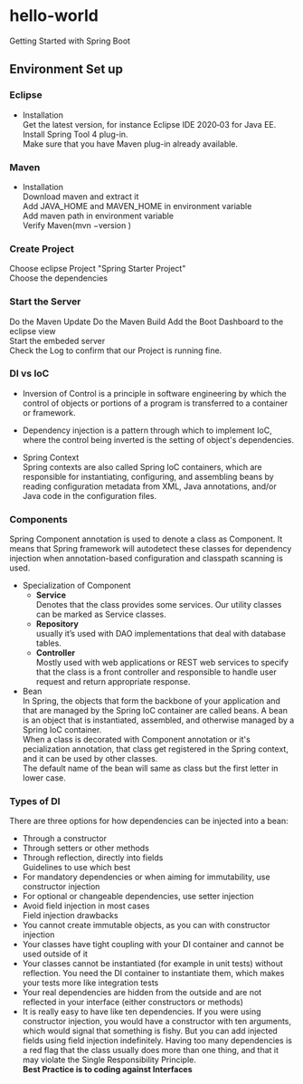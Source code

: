 # hello-world
Getting Started with Spring Boot

## Environment Set up
### Eclipse
- Installation  
Get the latest version, for instance Eclipse IDE 2020‑03 for Java EE.   
Install Spring Tool 4 plug-in.  
Make sure that you have Maven plug-in already available.  

### Maven   
- Installation  
Download maven and extract it  
Add JAVA_HOME and MAVEN_HOME in environment variable  
Add maven path in environment variable  
Verify Maven(mvn −version )  

### Create Project
Choose eclipse Project "Spring Starter Project"  
Choose the dependencies  

### Start the Server  
Do the Maven Update
Do the Maven Build
Add the Boot Dashboard to the eclipse view  
Start the embeded server  
Check the Log to confirm that our Project is running fine.  

### DI vs IoC 
- Inversion of Control is a principle in software engineering by which the control of objects or portions of a program is transferred to a container or framework.  
- Dependency injection is a pattern through which to implement IoC, where the control being inverted is the setting of object's dependencies.  

 - Spring Context  
 Spring contexts are also called Spring IoC containers, which are responsible for instantiating, configuring, and assembling beans by reading configuration metadata from XML, Java annotations, and/or Java code in the configuration files.  
 
### Components  
 Spring Component annotation is used to denote a class as Component. It means that Spring framework will autodetect these classes for dependency injection when annotation-based configuration and classpath scanning is used.   

 - Specialization of Component  
   - **Service**  
   Denotes that the class provides some services. Our utility classes can be marked as Service classes.  
   - **Repository**  
   usually it’s used with DAO implementations that deal with database tables.
   - **Controller**  
   Mostly used with web applications or REST web services to specify that the class is a front controller and responsible to handle user request and return appropriate response.  
 - Bean  
 In Spring, the objects that form the backbone of your application and that are managed by the Spring IoC container are called beans. A bean is an object that is instantiated, assembled, and otherwise managed by a Spring IoC container.  
 When a class is decorated with Component annotation or it's pecialization annotation, that class get registered in the Spring context, and it can be used by other classes.  
 The default name of the bean will same as class but the first letter in lower case.  
 
 ### Types of DI  
There are three options for how dependencies can be injected into a bean:  

- Through a constructor  
- Through setters or other methods  
- Through reflection, directly into fields  
Guidelines to use which best  
- For mandatory dependencies or when aiming for immutability, use constructor injection   
- For optional or changeable dependencies, use setter injection   
- Avoid field injection in most cases  
Field injection drawbacks  
- You cannot create immutable objects, as you can with constructor injection  
- Your classes have tight coupling with your DI container and cannot be used outside of it  
- Your classes cannot be instantiated (for example in unit tests) without reflection. You need the DI container to instantiate them, which makes your tests more like integration tests  
- Your real dependencies are hidden from the outside and are not reflected in your interface (either constructors or methods)  
- It is really easy to have like ten dependencies. If you were using constructor injection, you would have a constructor with ten arguments, which would signal that something is fishy. But you can add injected fields using field injection indefinitely. Having too many dependencies is a red flag that the class usually does more than one thing, and that it may violate the Single Responsibility Principle.  
**Best Practice is to coding against Interfaces**  


 
 
